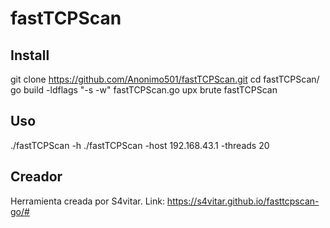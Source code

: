 # fastTCPScan

## Install

git clone https://github.com/Anonimo501/fastTCPScan.git
cd fastTCPScan/
go build -ldflags "-s -w" fastTCPScan.go
upx brute fastTCPScan

## Uso
./fastTCPScan -h
./fastTCPScan -host 192.168.43.1 -threads 20


## Creador

Herramienta creada por S4vitar.
Link: https://s4vitar.github.io/fasttcpscan-go/#
